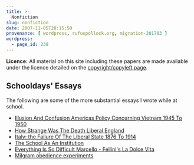 ```yaml
---
title: >-
  Nonfiction
slug: nonfiction
date: 2007-11-05T20:15:50
provenance: [ wordpress, rufuspollock.org, migration-201703 ]
wordpress:
  - page_id: 238
---
```


**Licence:** All material on this site including these papers are made available under the licence detailed on the <a href="/copyright.htm">copyright/copyleft page</a>.

## Schooldays' Essays

The following are some of the more substantial essays I wrote while at school.

* [Illusion And Confusion Americas Policy Concerning Vietnam 1945 To 1950](/nonfiction/illusion-and-confusion-americas-policy-concerning-vietnam-1945-to-1950/)
* <a href="http://rufuspollock.org/nonfiction/how-strange-was-the-death-liberal-england/" target="_blank">How Strange Was The Death Liberal England</a>
* [Italy: the Failure Of The Liberal State 1876 To 1914](/nonfiction/italy-the-failure-of-the-liberal-state-1876-1914/)
* <a href="/nonfiction/the-school-as-institution/">The School As An Institution</a>
* [Everything Is So Difficult Marcello - Fellini's La Dolce Vita](/nonfiction/everything-is-so-difficult-marcello-fellinis-la-dolce-vita/)
* [Milgram obedience experiments](/nonfiction/milgram-obedience-experiments/)
&nbsp;

&nbsp;
